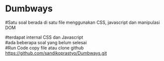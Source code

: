 # Dumbways

#Satu soal berada di satu file menggunakan CSS, javascript dan manipulasi DOM <br/>

#terdapat internal CSS dan Javascript<br/>
#ada beberapa soal yang belum selesai<br/>
#Run Code copy file atau clone github https://github.com/sandikoprastyo/Dumbways.git
